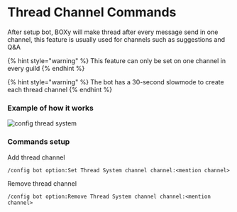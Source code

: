 # Thread Channel Commands

After setup bot, BOXy will make thread after every message send in one channel, this feature is usually used for channels such as suggestions and Q\&A

{% hint style="warning" %}
This feature can only be set on one channel in every guild
{% endhint %}

{% hint style="warning" %}
The bot has a 30-second slowmode to create each thread channel
{% endhint %}

### Example of how it works

![config thread system](../.gitbook/assets/2022-03-06-18-13-27.gif)

### Commands setup&#x20;

Add thread channel

```
/config bot option:Set Thread System channel channel:<mention channel>
```

Remove thread channel

```
/config bot option:Remove Thread System channel channel:<mention channel>
```
